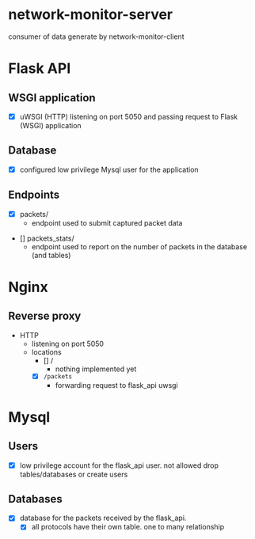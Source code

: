 # network-monitor-server
consumer of data generate by network-monitor-client

# Flask API

## WSGI application
- [x] uWSGI (HTTP) listening on port 5050 and passing request to Flask (WSGI) application

## Database
- [x] configured low privilege Mysql user for the application

## Endpoints
- [x] packets/
  - endpoint used to submit captured packet data

- [] packets_stats/
  - endpoint used to report on the number of packets in the database (and tables)

# Nginx
## Reverse proxy
- HTTP
  - listening on port 5050
  - locations
    - [] /
      - nothing implemented yet
    - [x] `/packets` 
      - forwarding request to flask_api uwsgi

# Mysql

## Users
- [x] low privilege account for the flask_api user. not allowed drop tables/databases or create users  

## Databases
- [x] database for the packets received by the flask_api.
  - [x] all protocols have their own table. one to many relationship 